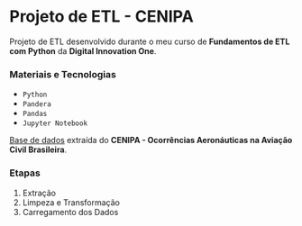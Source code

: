 # Projeto de ETL - CENIPA

Projeto de ETL desenvolvido durante o meu curso de **Fundamentos de ETL com Python** da **Digital Innovation One**.

### Materiais e Tecnologias

- `Python`
- `Pandera`
- `Pandas`
- `Jupyter Notebook`

[Base de dados](https://dados.gov.br/dataset/ocorrencias-aeronauticas-da-aviacao-civil-brasileira) extraída do **CENIPA - Ocorrências Aeronáuticas na Aviação Civil Brasileira**.

### Etapas

1. Extração
2. Limpeza e Transformação
3. Carregamento dos Dados